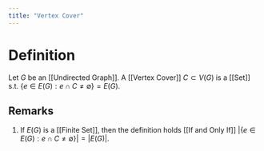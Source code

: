 ```yaml
---
title: "Vertex Cover"
---
```


# Definition
Let $G$ be an [[Undirected Graph]]. A [[Vertex Cover]] $C \subset V(G)$ is a [[Set]] s.t. $\{e \in E(G) : e \cap C \neq \emptyset\} = E(G)$.

## Remarks
1. If $E(G)$ is a [[Finite Set]], then the definition holds [[If and Only If]] $|\{e \in E(G) : e \cap C \neq \emptyset\}| = |E(G)|$.